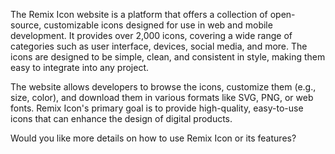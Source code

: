 The Remix Icon website is a platform that offers a collection of open-source, customizable icons designed for use in web and mobile development. It provides over 2,000 icons, covering a wide range of categories such as user interface, devices, social media, and more. The icons are designed to be simple, clean, and consistent in style, making them easy to integrate into any project.

The website allows developers to browse the icons, customize them (e.g., size, color), and download them in various formats like SVG, PNG, or web fonts. Remix Icon's primary goal is to provide high-quality, easy-to-use icons that can enhance the design of digital products.

Would you like more details on how to use Remix Icon or its features?
